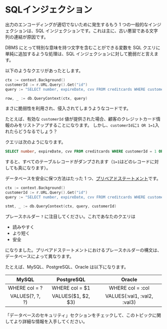 SQLインジェクション
=============

出力のエンコーディングが適切でないために発生するもう 1 つの一般的なインジェクションは、SQL インジェクションです。これは主に、古い悪習である文字列の連結が原因です。

DBMS にとって特別な意味を持つ文字を含むことができる変数を SQL クエリに単純に追加するような処理は、SQL インジェクションに対して脆弱だと言えます。

以下のようなクエリがあったとします。

```go
ctx := context.Background()
customerId := r.URL.Query().Get("id")
query := "SELECT number, expireDate, cvv FROM creditcards WHERE customerId = " + customerId

row, _ := db.QueryContext(ctx, query)
```

まさに脆弱性を利用され、侵入されてしまうようなコードです。

たとえば、有効な `customerId` 値が提供された場合、顧客のクレジットカード情報のみをリストアップすることになります。
しかし、`customerId`に`1 OR 1=1`入れたらどうなるでしょう？

クエリは次のようになります。

```SQL
SELECT number, expireDate, cvv FROM creditcards WHERE customerId = 1 OR 1=1
```

すると、すべてのテーブルレコードがダンプされます（`1=1`はどのレコードに対しても真になります）。

データベースを安全に保つ方法はたった 1 つ、[プリペアドステートメント][1]です。


```go
ctx := context.Background()
customerId := r.URL.Query().Get("id")
query := "SELECT number, expireDate, cvv FROM creditcards WHERE customerId = ?"

stmt, _ := db.QueryContext(ctx, query, customerId)
```

プレースホルダー `?` に注目してください。これであなたのクエリは

 * 読みやすく
 * より短く
 * 安全

になりました。プリペアドステートメントにおけるプレースホルダーの構文は、データベースによって異なります。

たとえば、MySQL、PostgreSQL、Oracle は以下になります。

| MySQL | PostgreSQL | Oracle |
| :---: | :--------: | :----: |
| WHERE col = ? | WHERE col = $1 | WHERE col = :col |
| VALUES(?, ?, ?) | VALUES($1, $2, $3) | VALUES(:val1, :val2, :val3) |

「データベースのセキュリティ」セクションをチェックして、このトピックに関してより詳細な情報を入手してください。

[1]: https://golang.org/pkg/database/sql/#DB.Prepare
